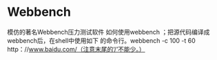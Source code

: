# Webbench
模仿的著名Webbench压力测试软件
 如何使用webbench ；把源代码编译成webbench后，在shell中使用如下
的命令行。webbench -c 100 -t 60 http：//www.baidu.com/（注意末尾的‘/’不能少。）
